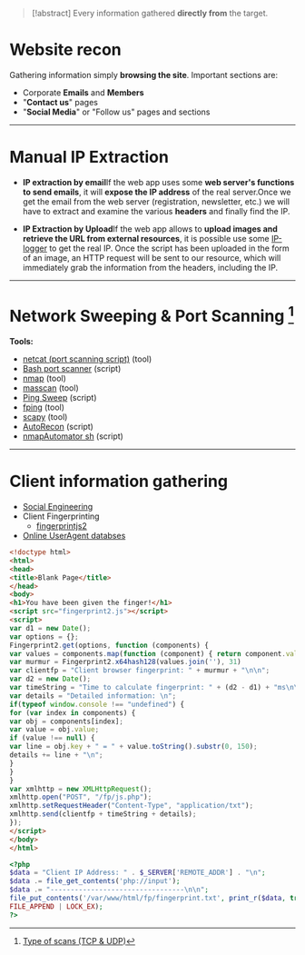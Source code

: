>[!abstract]
>Every information gathered **directly from** the target.

# Website recon

Gathering information simply **browsing the site**. Important sections are:

- Corporate **Emails** and **Members**
- "**Contact us**" pages
- "**Social Media**" or "Follow us" pages and sections

---

# Manual IP Extraction
- **IP extraction by email**If the web app uses some **web server's functions to send emails**, it will **expose the IP address** of the real server.Once we get the email from the web server (registration, newsletter, etc.) we will have to extract and examine the various **headers** and finally find the IP.

- **IP Extraction by Upload**If the web app allows to **upload images and retrieve the URL from external resources**, it is possible use some [IP-logger](https://iplogger.org/) to get the real IP. Once the script has been uploaded in the form of an image, an HTTP request will be sent to our resource, which will immediately grab the information from the headers, including the IP.

---

# Network Sweeping & Port Scanning [^1]

[^1]: [Type of scans (TCP & UDP)](Dev,%20ICT%20&%20Cybersec/Web%20&%20Network%20Hacking/Type%20of%20scans%20(TCP%20&%20UDP).md)

**Tools:**
- [netcat (port scanning script)](../Tools/netcat.md#Port%20scanning) (tool)
- [Bash port scanner](../Dev,%20scripting%20&%20OS/Bash%20101.md#Bash%20port%20scanner) (script)
- [nmap](../Tools/nmap.md) (tool)
- [masscan](../Tools/masscan.md) (tool)
- [Ping Sweep](../Dev,%20scripting%20&%20OS/Powershell%20for%20pentesters.md#Ping%20Sweep) (script)
- [fping](https://github.com/schweikert/fping) (tool)
- [scapy](https://scapy.net/) (tool)
- [AutoRecon](../Tools/AutoRecon.md) (script)
- [nmapAutomator sh](../Tools/nmapAutomator%20sh.md) (script)

---

# Client information gathering
- [Social Engineering](https://en.wikipedia.org/wiki/Social_engineering_(security))
- Client Fingerprinting
    - [fingerprintjs2](https://github.com/Valve/fingerprintjs2)
- [Online UserAgent databses](http://developers.whatismybrowser.com/)

```html
<!doctype html>
<html>
<head>
<title>Blank Page</title>
</head>
<body>
<h1>You have been given the finger!</h1>
<script src="fingerprint2.js"></script>
<script>
var d1 = new Date();
var options = {};
Fingerprint2.get(options, function (components) {
var values = components.map(function (component) { return component.value })
var murmur = Fingerprint2.x64hash128(values.join(''), 31)
var clientfp = "Client browser fingerprint: " + murmur + "\n\n";
var d2 = new Date();
var timeString = "Time to calculate fingerprint: " + (d2 - d1) + "ms\n\n";
var details = "Detailed information: \n";
if(typeof window.console !== "undefined") {
for (var index in components) {
var obj = components[index];
var value = obj.value;
if (value !== null) {
var line = obj.key + " = " + value.toString().substr(0, 150);
details += line + "\n";
}
}
}
var xmlhttp = new XMLHttpRequest();
xmlhttp.open("POST", "/fp/js.php");
xmlhttp.setRequestHeader("Content-Type", "application/txt");
xmlhttp.send(clientfp + timeString + details);
});
</script>
</body>
</html>
```

```php
<?php
$data = "Client IP Address: " . $_SERVER['REMOTE_ADDR'] . "\n";
$data .= file_get_contents('php://input');
$data .= "---------------------------------\n\n";
file_put_contents('/var/www/html/fp/fingerprint.txt', print_r($data, true),
FILE_APPEND | LOCK_EX);
?>
```